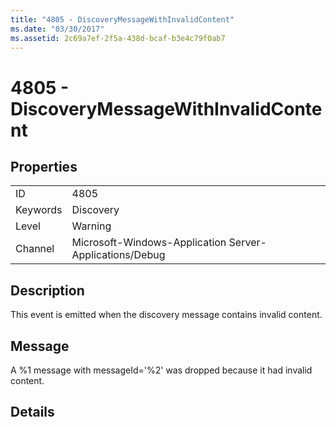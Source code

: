 ```yaml
---
title: "4805 - DiscoveryMessageWithInvalidContent"
ms.date: "03/30/2017"
ms.assetid: 2c69a7ef-2f5a-438d-bcaf-b3e4c79f0ab7
---
```

# 4805 - DiscoveryMessageWithInvalidContent
## Properties  
  
|||  
|-|-|  
|ID|4805|  
|Keywords|Discovery|  
|Level|Warning|  
|Channel|Microsoft-Windows-Application Server-Applications/Debug|  
  
## Description  
 This event is emitted when the discovery message contains invalid content.  
  
## Message  
 A %1 message with messageId='%2' was dropped because it had invalid content.  
  
## Details
